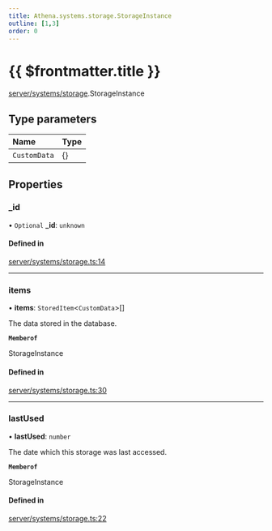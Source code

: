 ```yaml
---
title: Athena.systems.storage.StorageInstance
outline: [1,3]
order: 0
---
```


# {{ $frontmatter.title }}


[server/systems/storage](../modules/server_systems_storage.md).StorageInstance

## Type parameters

| Name | Type |
| :------ | :------ |
| `CustomData` | {} |

## Properties

### \_id

• `Optional` **\_id**: `unknown`

#### Defined in

[server/systems/storage.ts:14](https://github.com/Stuyk/altv-athena/blob/6013452/src/core/server/systems/storage.ts#L14)

___

### items

• **items**: `StoredItem`<`CustomData`\>[]

The data stored in the database.

**`Memberof`**

StorageInstance

#### Defined in

[server/systems/storage.ts:30](https://github.com/Stuyk/altv-athena/blob/6013452/src/core/server/systems/storage.ts#L30)

___

### lastUsed

• **lastUsed**: `number`

The date which this storage was last accessed.

**`Memberof`**

StorageInstance

#### Defined in

[server/systems/storage.ts:22](https://github.com/Stuyk/altv-athena/blob/6013452/src/core/server/systems/storage.ts#L22)
